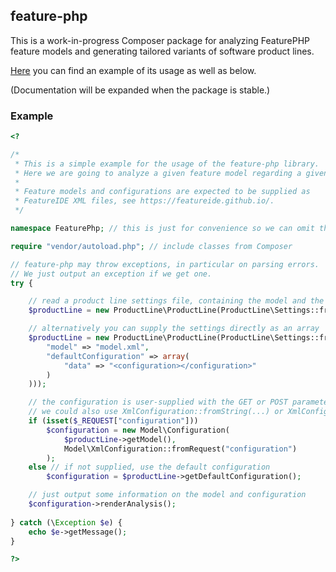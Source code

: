 ## feature-php

This is a work-in-progress Composer package for analyzing FeaturePHP feature models and
generating tailored variants of software product lines.

[Here](https://github.com/ekuiter/feature-example) you can find an example of its usage
as well as below.

(Documentation will be expanded when the package is stable.)

### Example

```php
<?

/*
 * This is a simple example for the usage of the feature-php library.
 * Here we are going to analyze a given feature model regarding a given configuration.
 * 
 * Feature models and configurations are expected to be supplied as
 * FeatureIDE XML files, see https://featureide.github.io/.
 */

namespace FeaturePhp; // this is just for convenience so we can omit the prefix "FeaturePhp\" below

require "vendor/autoload.php"; // include classes from Composer

// feature-php may throw exceptions, in particular on parsing errors.
// We just output an exception if we get one.
try {

    // read a product line settings file, containing the model and the default configuration
    $productLine = new ProductLine\ProductLine(ProductLine\Settings::fromFile("config.json"));

    // alternatively you can supply the settings directly as an array
    $productLine = new ProductLine\ProductLine(ProductLine\Settings::fromArray(array(
        "model" => "model.xml",
        "defaultConfiguration" => array(
            "data" => "<configuration></configuration>"
        )
    )));

    // the configuration is user-supplied with the GET or POST parameter "configuration"
    // we could also use XmlConfiguration::fromString(...) or XmlConfiguration::fromFile(...)
    if (isset($_REQUEST["configuration"]))
        $configuration = new Model\Configuration(
            $productLine->getModel(),
            Model\XmlConfiguration::fromRequest("configuration")
        );
    else // if not supplied, use the default configuration
        $configuration = $productLine->getDefaultConfiguration();

    // just output some information on the model and configuration
    $configuration->renderAnalysis();
    
} catch (\Exception $e) {
    echo $e->getMessage();
}

?>
```
